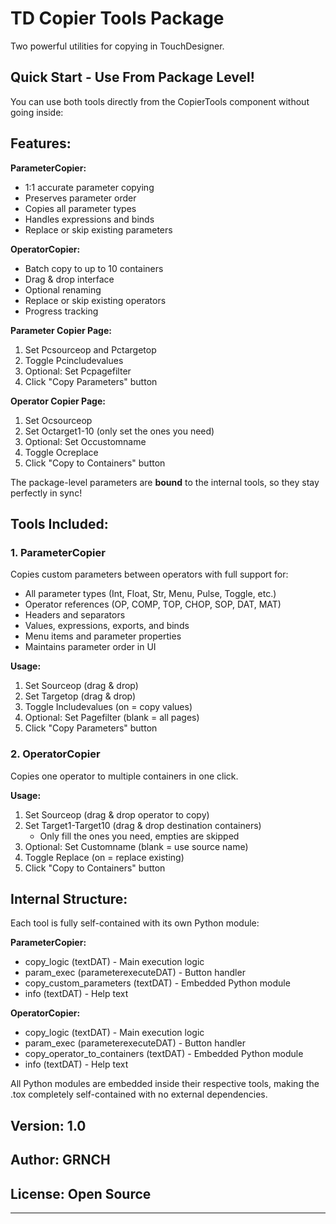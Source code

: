 # TD Copier Tools Package

Two powerful utilities for copying in TouchDesigner.

## Quick Start - Use From Package Level!

You can use both tools directly from the CopierTools component without going inside:


## Features:

**ParameterCopier:**
- 1:1 accurate parameter copying
- Preserves parameter order
- Copies all parameter types
- Handles expressions and binds
- Replace or skip existing parameters

**OperatorCopier:**
- Batch copy to up to 10 containers
- Drag & drop interface
- Optional renaming
- Replace or skip existing operators
- Progress tracking

**Parameter Copier Page:**
1. Set Pcsourceop and Pctargetop
2. Toggle Pcincludevalues
3. Optional: Set Pcpagefilter
4. Click "Copy Parameters" button

**Operator Copier Page:**
1. Set Ocsourceop
2. Set Octarget1-10 (only set the ones you need)
3. Optional: Set Occustomname
4. Toggle Ocreplace
5. Click "Copy to Containers" button

The package-level parameters are **bound** to the internal tools, so they stay perfectly in sync!

## Tools Included:

### 1. ParameterCopier
Copies custom parameters between operators with full support for:
- All parameter types (Int, Float, Str, Menu, Pulse, Toggle, etc.)
- Operator references (OP, COMP, TOP, CHOP, SOP, DAT, MAT)
- Headers and separators
- Values, expressions, exports, and binds
- Menu items and parameter properties
- Maintains parameter order in UI

**Usage:**
1. Set Sourceop (drag & drop)
2. Set Targetop (drag & drop)
3. Toggle Includevalues (on = copy values)
4. Optional: Set Pagefilter (blank = all pages)
5. Click "Copy Parameters" button

### 2. OperatorCopier
Copies one operator to multiple containers in one click.

**Usage:**
1. Set Sourceop (drag & drop operator to copy)
2. Set Target1-Target10 (drag & drop destination containers)
   - Only fill the ones you need, empties are skipped
3. Optional: Set Customname (blank = use source name)
4. Toggle Replace (on = replace existing)
5. Click "Copy to Containers" button

## Internal Structure:

Each tool is fully self-contained with its own Python module:

**ParameterCopier:**
- copy_logic (textDAT) - Main execution logic
- param_exec (parameterexecuteDAT) - Button handler
- copy_custom_parameters (textDAT) - Embedded Python module
- info (textDAT) - Help text

**OperatorCopier:**
- copy_logic (textDAT) - Main execution logic
- param_exec (parameterexecuteDAT) - Button handler
- copy_operator_to_containers (textDAT) - Embedded Python module
- info (textDAT) - Help text

All Python modules are embedded inside their respective tools, making the .tox completely self-contained with no external dependencies.

## Version: 1.0
## Author: GRNCH
## License: Open Source

---